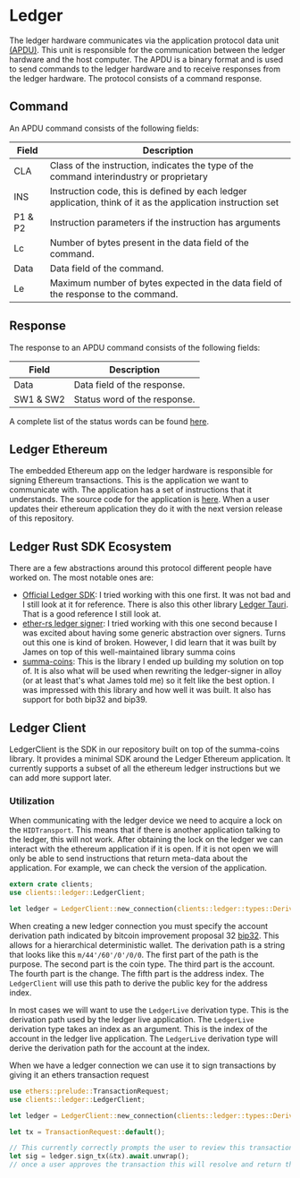 # Ledger

The ledger hardware communicates via the application protocol data unit [(APDU)](https://en.wikipedia.org/wiki/Smart_card_application_protocol_data_unit). This unit is responsible for the communication between the ledger hardware and the host computer. The APDU is a binary format and is used to send commands to the ledger hardware and to receive responses from the ledger hardware. The protocol consists of a command response. 

## Command
An APDU command consists of the following fields:

| Field | Description |
| --- | --- |
| CLA | Class of the instruction, indicates the type of the command interindustry or proprietary |
| INS | Instruction code, this is defined by each ledger application, think of it as the application instruction set |
| P1 & P2| Instruction parameters if the instruction has arguments |
| Lc | Number of bytes present in the data field of the command. |
| Data | Data field of the command. |
| Le | Maximum number of bytes expected in the data field of the response to the command. |


## Response
The response to an APDU command consists of the following fields:

| Field | Description |
| --- | --- |
| Data | Data field of the response. |
| SW1 & SW2 | Status word of the response. |

A complete list of the status words can be found [here](https://www.eftlab.com/knowledge-base/complete-list-of-apdu-responses).

## Ledger Ethereum
The embedded Ethereum app on the ledger hardware is responsible for signing Ethereum transactions. This is the application we want to communicate with. The application has a set of instructions that it understands. The source code for the application is [here](https://github.com/LedgerHQ/app-ethereum). When a user updates their ethereum application they do it with the next version release of this repository. 

## Ledger Rust SDK Ecosystem
There are a few abstractions around this protocol different people have worked on. The most notable ones are:

- [Official Ledger SDK](https://github.com/LedgerHQ/ledger-device-rust-sdk): I tried working with this one first. It was not bad and I still look at it for reference. There is also this other library [Ledger Tauri](https://github.com/LYC386/ledger-tauri). That is a good reference I still look at.
- [ether-rs ledger signer](https://github.com/gakonst/ethers-rs/tree/master/ethers-signers): I tried working with this one second because I was excited about having some generic abstraction over signers. Turns out this one is kind of broken. However, I did learn that it was built by James on top of this well-maintained library summa coins
- [summa-coins](https://github.com/summa-tx/coins): This is the library I ended up building my solution on top of. It is also what will be used when rewriting the ledger-signer in alloy (or at least that's what James told me) so it felt like the best option. I was impressed with this library and how well it was built. It also has support for both bip32 and bip39.

## Ledger Client

LedgerClient is the SDK in our repository built on top of the summa-coins library. It provides a minimal SDK around the Ledger Ethereum application. It currently supports a subset of all the ethereum ledger instructions but we can add more support later.

### Utilization

When communicating with the ledger device we need to acquire a lock on the `HIDTransport`. This means that if there is another application talking to the ledger, this will not work. After obtaining the lock on the ledger we can interact with the ethereum application if it is open. If it is not open we will only be able to send instructions that return meta-data about the application. For example, we can check the version of the application. 

```rust ignore
extern crate clients;
use clients::ledger::LedgerClient;

let ledger = LedgerClient::new_connection(clients::ledger::types::DerivationType::LedgerLive(0)).await;
```

When creating a new ledger connection you must specify the account derivation path indicated by bitcoin improvement proposal 32 [bip32](https://www.youtube.com/watch?v=2HrMlVr1QX8). This allows for a hierarchical deterministic wallet. The derivation path is a string that looks like this `m/44'/60'/0'/0/0`. The first part of the path is the purpose. The second part is the coin type. The third part is the account. The fourth part is the change. The fifth part is the address index. The `LedgerClient` will use this path to derive the public key for the address index. 

In most cases we will want to use the `LedgerLive` derivation type. This is the derivation path used by the ledger live application. The `LedgerLive` derivation type takes an index as an argument. This is the index of the account in the ledger live application. The `LedgerLive` derivation type will derive the derivation path for the account at the index. 

When we have a ledger connection we can use it to sign transactions by giving it an ethers transaction request 

```rust ignore
use ethers::prelude::TransactionRequest;
use clients::ledger::LedgerClient;

let ledger = LedgerClient::new_connection(clients::ledger::types::DerivationType::LedgerLive(0)).await;

let tx = TransactionRequest::default();

// This currently correctly prompts the user to review this transaction
let sig = ledger.sign_tx(&tx).await.unwrap();
// once a user approves the transaction this will resolve and return the ethers signature type
```